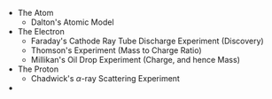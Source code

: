 - The Atom
	- Dalton's Atomic Model
- The Electron
	- Faraday's Cathode Ray Tube Discharge Experiment (Discovery)
	- Thomson's Experiment (Mass to Charge Ratio)
	- Millikan's Oil Drop Experiment (Charge, and hence Mass)
- The Proton
	- Chadwick's $\alpha$-ray Scattering Experiment
- 